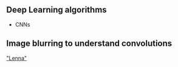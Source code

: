 ## Deep Learning algorithms

* CNNs 

## Image blurring to understand convolutions

["Lenna"](Lenna.png)

